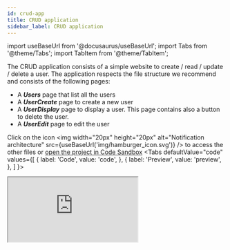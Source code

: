 ```yaml
---
id: crud-app
title: CRUD application
sidebar_label: CRUD application
---
```

import useBaseUrl from '@docusaurus/useBaseUrl';
import Tabs from '@theme/Tabs';
import TabItem from '@theme/TabItem';

The CRUD application consists of a simple website to create / read / update / delete a user.
The application respects the file structure we recommend and consists of the following pages:
- A ***Users*** page that list all the users
- A ***UserCreate*** page to create a new user
- A ***UserDisplay*** page to display a user. This page contains also a button to delete the user.
- A ***UserEdit*** page to edit the user

Click on the icon <img width="20px" height="20px" alt="Notification architecture" src={useBaseUrl('img/hamburger_icon.svg')} /> to access the other files or [open the project in Code Sandbox](https://codesandbox.io/s/onekijs-crud-oixg2?fontsize=14&module=%2Fsrc%2Froutes%2Fusers%2FUsers.js&theme=dark)
<Tabs
  defaultValue="code"
  values={[
    { label: 'Code', value: 'code', },
    { label: 'Preview', value: 'preview', },
  ]
}>
<TabItem value="code">
  <iframe
    src="https://codesandbox.io/embed/onekijs-crud-oixg2?fontsize=14&module=%2Fsrc%2Froutes%2Fusers%2FUsers.js&theme=dark&view=editor"
    style={{width:'100%', height:'1000px', border:0, bordeRadius: '4px', overflow:'hidden'}}
    title="onekijs-basic-app"
    allow="geolocation; microphone; camera; midi; vr; accelerometer; gyroscope; payment; ambient-light-sensor; encrypted-media; usb"
    sandbox="allow-modals allow-forms allow-popups allow-scripts allow-same-origin" />
</TabItem>
<TabItem value="preview">
  <iframe
    src="https://codesandbox.io/embed/onekijs-crud-oixg2?fontsize=14&module=%2Fsrc%2Froutes%2Fusers%2FUsers.js&theme=dark&view=preview"
    style={{width:'100%', height:'1000px', border:0, bordeRadius: '4px', overflow:'hidden'}}
    title="onekijs-basic-app"
    allow="geolocation; microphone; camera; midi; vr; accelerometer; gyroscope; payment; ambient-light-sensor; encrypted-media; usb"
    sandbox="allow-modals allow-forms allow-popups allow-scripts allow-same-origin" />
</TabItem>
</Tabs>